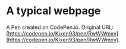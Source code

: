 # A typical webpage

A Pen created on CodePen.io. Original URL: [https://codepen.io/Kixen93/pen/RwWWmxv](https://codepen.io/Kixen93/pen/RwWWmxv).


